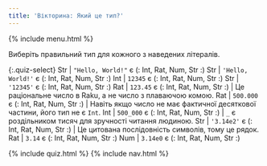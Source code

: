 ```yaml
---
title: 'Вікторина: Який це тип?'
---
```


{% include menu.html %}

Виберіть правильний тип для кожного з наведених літералів.

{:.quiz-select}
Str | `"Hello, World!"` є (: Int, Rat, Num, Str :)
Str | `'Hello, World!'` є (: Int, Rat, Num, Str :)
Int | `12345` є (: Int, Rat, Num, Str :)
Str | `'12345'` є (: Int, Rat, Num, Str :)
Rat | `123.45` є (: Int, Rat, Num, Str :) | Це раціональне число в Raku, а не число з плаваючою комою.
Rat | `500.000` є (: Int, Rat, Num, Str :) | Навіть якщо число не має фактичної десяткової частини, його тип не є `Int`.
Int | `500_000` є (: Int, Rat, Num, Str :) | `_` є роздільником тисяч для зручності читання людиною.
Str | `'3.14e2'` є (: Int, Rat, Num, Str :) | Це цитована послідовність символів, тому це рядок.
Rat | `3.14` є (: Int, Rat, Num, Str :)
Num | `3.14e0` є (: Int, Rat, Num, Str :)

{% include quiz.html %}
{% include nav.html %}